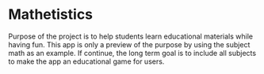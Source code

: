 # Mathetistics
Purpose of the project is to help students learn educational materials while having fun. 
This app is only a preview of the purpose by using the subject math as an example. 
If continue, the long term goal is to include all subjects to make the app an educational game for users.


